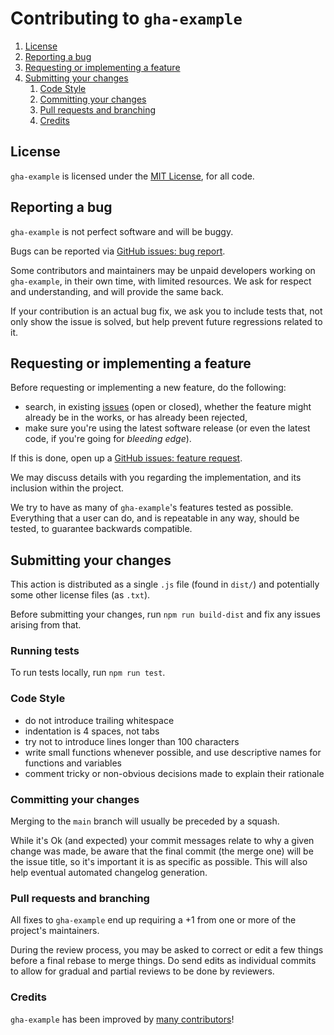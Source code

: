 # Contributing to `gha-example`

1. [License](#license)
1. [Reporting a bug](#reporting-a-bug)
1. [Requesting or implementing a feature](#requesting-or-implementing-a-feature)
1. [Submitting your changes](#submitting-your-changes)
   1. [Code Style](#code-style)
   1. [Committing your changes](#committing-your-changes)
   1. [Pull requests and branching](#pull-requests-and-branching)
   1. [Credits](#credits)

## License

`gha-example` is licensed under the [MIT License](LICENSE), for all code.

## Reporting a bug

`gha-example` is not perfect software and will be buggy.

Bugs can be reported via
[GitHub issues: bug report](https://github.com/paulo-ferraz-oliveira/gha-example/issues/new?template=bug_report.md).

Some contributors and maintainers may be unpaid developers working on `gha-example`, in their
own time, with limited resources. We ask for respect and understanding, and will provide the same
back.

If your contribution is an actual bug fix, we ask you to include tests that, not only show the issue
is solved, but help prevent future regressions related to it.

## Requesting or implementing a feature

Before requesting or implementing a new feature, do the following:

- search, in existing [issues](https://github.com/paulo-ferraz-oliveira/gha-example/issues)
(open or closed), whether the feature might already be in the works, or has already been rejected,
- make sure you're using the latest software release (or even the latest code, if you're going for
_bleeding edge_).

If this is done, open up a
[GitHub issues: feature request](https://github.com/paulo-ferraz-oliveira/gha-example/issues/new?template=feature_request.md).

We may discuss details with you regarding the implementation, and its inclusion within the project.

We try to have as many of `gha-example`'s features tested as possible. Everything that a user
can do, and is repeatable in any way, should be tested, to guarantee backwards compatible.

## Submitting your changes

This action is distributed as a single `.js` file (found in `dist/`) and potentially
some other license files (as `.txt`).

Before submitting your changes, run `npm run build-dist` and fix any issues arising from that.

### Running tests

To run tests locally, run `npm run test`.

### Code Style

- do not introduce trailing whitespace
- indentation is 4 spaces, not tabs
- try not to introduce lines longer than 100 characters
- write small functions whenever possible, and use descriptive names for functions and variables
- comment tricky or non-obvious decisions made to explain their rationale

### Committing your changes

Merging to the `main` branch will usually be preceded by a squash.

While it's Ok (and expected) your commit messages relate to why a given change was made, be aware
that the final commit (the merge one) will be the issue title, so it's important it is as specific
as possible. This will also help eventual automated changelog generation.

### Pull requests and branching

All fixes to `gha-example` end up requiring a +1 from one or more of the project's
maintainers.

During the review process, you may be asked to correct or edit a few things before a final rebase
to merge things. Do send edits as individual commits to allow for gradual and partial reviews to be
done by reviewers.

### Credits

`gha-example` has been improved by
[many contributors](https://github.com/paulo-ferraz-oliveira/gha-example/graphs/contributors)!
